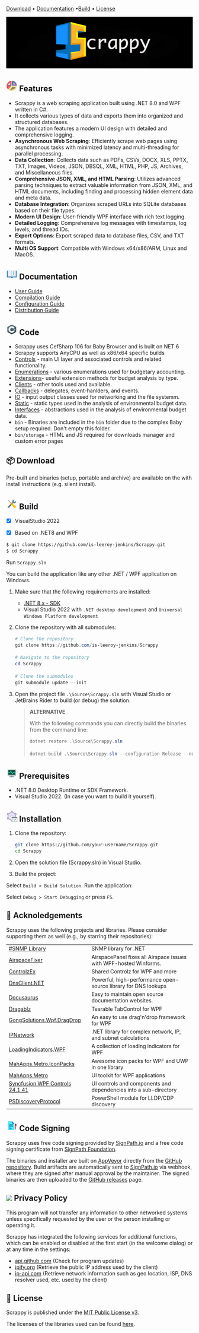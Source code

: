 <div align="left">
  <p>
    <a href="https://github.com/is-leeroy-jenkins/Scrappy/tree/master/Resources/Github/Users.md">Download</a> •  <a href="">Documentation</a> •<a href="https://github.com/is-leeroy-jenkins/Scrappy/tree/master/Resources/Github/Compilation.md">Build</a> • <a href="#-license">License</a>
  </p>
  <p>
    
  </p>
</div>

![](https://github.com/is-leeroy-jenkins/Scrappy/blob/master/Source/Resources/Assets/GitHubImages/ProjectTemplate.png)



## ![](https://github.com/is-leeroy-jenkins/Scrappy/blob/master/Source/Resources/Assets/GitHubImages/features.png) Features

- Scrappy is a web scraping application built using .NET 8.0 and WPF written in C#. 
- It collects various types of data and exports them into organized and structured databases. 
- The application features a modern UI design with detailed and comprehensive logging.
- **Asynchronous Web Scraping**: Efficiently scrape web pages using asynchronous tasks with minimized latency and multi-threading for parallel processing.
- **Data Collection**: Collects data such as PDFs, CSVs, DOCX, XLS, PPTX, TXT, Images, Videos, JSON, DBSQL, XML, HTML, PHP, JS, Archives, and Miscellaneous files.
- **Comprehensive JSON, XML, and HTML Parsing**: Utilizes advanced parsing techniques to extract valuable information from JSON, XML, and HTML documents, including finding and processing hidden element data and meta data.
- **Database Integration**: Organizes scraped URLs into SQLite databases based on their file types.
- **Modern UI Design**: User-friendly WPF interface with rich text logging.
- **Detailed Logging**: Comprehensive log messages with timestamps, log levels, and thread IDs.
- **Export Options**: Export scraped data to database files, CSV, and TXT formats.
- **Multi OS Support**: Compatible with Windows x64/x86/ARM, Linux and MacOS.




## ![](https://github.com/is-leeroy-jenkins/Scrappy/blob/master/Source/Resources/Assets/GitHubImages/documentation.png) Documentation

- [User Guide](/Source/Resources/Github/Users.md)
- [Compilation Guide](/Source/Resources/Github/Compilation.md)
- [Configuration Guide](/Source/Resources/Github/Configuration.md)
- [Distribution Guide](/Source/Resources/Github/Distribution.md)


## ![](https://github.com/is-leeroy-jenkins/Scrappy/blob/master/Source/Resources/Assets/GitHubImages/csharp.png) Code

- Scrappy uses CefSharp 106 for Baby Browser and is built on NET 6
- Scrappy supports AnyCPU as well as x86/x64 specific builds
- [Controls](https://github.com/is-leeroy-jenkins/Scrappy/tree/master/Source/UI/Controls) - main UI layer and associated controls and related functionality.
- [Enumerations](https://github.com/is-leeroy-jenkins/Scrappy/tree/master/Source/Enumerations) - various enumerations used for budgetary accounting.
- [Extensions](https://github.com/is-leeroy-jenkins/Scrappy/tree/master/Source/Extensions)- useful extension methods for budget analysis by type.
- [Clients](https://github.com/is-leeroy-jenkins/Scrappy/tree/master/Source/Data/Clients) - other tools used and available.
- [Callbacks](https://github.com/is-leeroy-jenkins/Scrappy/tree/master/Source/Callbacks) - delegates, event-hanlders, and events.
- [IO](https://github.com/is-leeroy-jenkins/Scrappy/tree/master/Source/IO) - input output classes used for networking and the file systemm.
- [Static](https://github.com/is-leeroy-jenkins/Scrappy/tree/master/Source/Static) - static types used in the analysis of environmental budget data.
- [Interfaces](https://github.com/is-leeroy-jenkins/Scrappy/tree/master/Source/UI) - abstractions used in the analysis of environmental budget data.
- `bin` - Binaries are included in the `bin` folder due to the complex Baby setup required. Don't empty this folder.
- `bin/storage` - HTML and JS required for downloads manager and custom error pages


## 📦 Download

Pre-built and binaries (setup, portable and archive) are available on the with install instructions (e.g. silent install). 




## ![](https://github.com/is-leeroy-jenkins/Scrappy/blob/master/Source/Resources/Assets/GitHubImages/tools.png) Build

- [x] VisualStudio 2022
- [x] Based on .NET8 and WPF


```bash
$ git clone https://github.com/is-leeroy-jenkins/Scrappy.git
$ cd Scrappy
```
Run `Scrappy.sln`


You can build the application like any other .NET / WPF application on Windows.

1. Make sure that the following requirements are installed:

   - [.NET 8.x - SDK](https://dotnet.microsoft.com/download/dotnet/8.0)
   - Visual Studio 2022 with `.NET desktop development` and `Universal Windows Platform development`

2. Clone the repository with all submodules:

   ```PowerShell
   # Clone the repository
   git clone https://github.com/is-leeroy-jenkins/Scrappy

   # Navigate to the repository
   cd Scrappy

   # Clone the submodules
   git submodule update --init
   ```

3. Open the project file `.\Source\Scrappy.sln` with Visual Studio or JetBrains Rider to build (or debug)
   the solution.

   > **ALTERNATIVE**
   >
   > With the following commands you can directly build the binaries from the command line:
   >
   > ```PowerShell
   > dotnet restore .\Source\Scrappy.sln
   >
   > dotnet build .\Source\Scrappy.sln --configuration Release --no-restore
   > ```


## ![](https://github.com/is-leeroy-jenkins/Scrappy/blob/master/Source/Resources/Assets/GitHubImages/system_requirements.png) Prerequisites

- .NET 8.0 Desktop Runtime or SDK Framework.
- Visual Studio 2022. (In case you want to build it yourself).

## ![](https://github.com/is-leeroy-jenkins/Scrappy/blob/master/Source/Resources/Assets/GitHubImages/administrative-tools.png) Installation

1. Clone the repository:
   ```sh
   git clone https://github.com/your-username/Scrappy.git
   cd Scrappy
   ```
2. Open the solution file (Scrappy.sln) in Visual Studio.

3. Build the project:

Select `Build > Build Solution`.
Run the application:

Select `Debug > Start Debugging` or press `F5`.


## 🙏 Acknoledgements

Scrappy uses the following projects and libraries. Please consider supporting them as well (e.g., by starring their repositories):

|                                                                               |                                                                        |
| ----------------------------------------------------------------------------- | ---------------------------------------------------------------------- |
| [#SNMP Library](https://github.com/lextudio/sharpsnmplib)                     | SNMP library for .NET                                                  |
| [AirspaceFixer](https://github.com/chris84948/AirspaceFixer)                  | AirspacePanel fixes all Airspace issues with WPF-hosted Winforms.      |
| [ControlzEx](https://github.com/ControlzEx/ControlzEx)                        | Shared Controlz for WPF and more                                       |
| [DnsClient.NET](https://github.com/MichaCo/DnsClient.NET)                     | Powerful, high-performance open-source library for DNS lookups         |
| [Docusaurus](https://docusaurus.io/)                                          | Easy to maintain open source documentation websites.                   |
| [Dragablz](https://dragablz.net/)                                             | Tearable TabControl for WPF                                            |
| [GongSolutions.Wpf.DragDrop](https://github.com/punker76/gong-wpf-dragdrop)   | An easy to use drag'n'drop framework for WPF                           |
| [IPNetwork](https://github.com/lduchosal/ipnetwork)                           | .NET library for complex network, IP, and subnet calculations          |
| [LoadingIndicators.WPF](https://github.com/zeluisping/LoadingIndicators.WPF)  | A collection of loading indicators for WPF                             |
| [MahApps.Metro.IconPacks](https://github.com/MahApps/MahApps.Metro.IconPacks) | Awesome icon packs for WPF and UWP in one library                      |
| [MahApps.Metro](https://mahapps.com/)                                         | UI toolkit for WPF applications                                        |
| [Syncfusion WPF Controls 24.1.41](https://github.com/nulastudio/NetBeauty2)   | UI controls and components and dependencies into a sub-directory       |
| [PSDiscoveryProtocol](https://github.com/lahell/PSDiscoveryProtocol)          | PowerShell module for LLDP/CDP discovery                               |

## ![](https://github.com/is-leeroy-jenkins/Scrappy/blob/master/Source/Resources/Assets/GitHubImages/signature.png)  Code Signing 

Scrappy uses free code signing provided by [SignPath.io](https://signpath.io/) and a free code signing certificate
from [SignPath Foundation](https://signpath.org/).

The binaries and installer are built on [AppVeyor](https://ci.appveyor.com/project/is-leeroy-jenkins/networkmanager) directly from the [GitHub repository](https://github.com/is-leeroy-jenkins/Scrappy/blob/main/appveyor.yml).
Build artifacts are automatically sent to [SignPath.io](https://signpath.io/) via webhook, where they are signed after manual approval by the maintainer.
The signed binaries are then uploaded to the [GitHub releases](https://github.com/is-leeroy-jenkins/Scrappy/releases) page.


## ![](https://github.com/is-leeroy-jenkins/Scrappy/blob/master/Source/Resources/Assets/GitHubImages/training.png) Privacy Policy

This program will not transfer any information to other networked systems unless specifically requested by the user or the person installing or operating it.

Scrappy has integrated the following services for additional functions, which can be enabled or disabled at the first start (in the welcome dialog) or at any time in the settings:

- [api.github.com](https://docs.github.com/en/site-policy/privacy-policies/github-general-privacy-statement) (Check for program updates)
- [ipify.org](https://www.ipify.org/) (Retrieve the public IP address used by the client)
- [ip-api.com](https://ip-api.com/docs/legal) (Retrieve network information such as geo location, ISP, DNS resolver used, etc. used by the client)

## 📝 License

Scrappy is published under the [MIT Public License v3](https://github.com/is-leeroy-jenkins/Scrappy/blob/main/LICENSE).

The licenses of the libraries used can be found [here](https://github.com/is-leeroy-jenkins/Scrappy/tree/main/Source/Scrappy.Documentation/Licenses).



